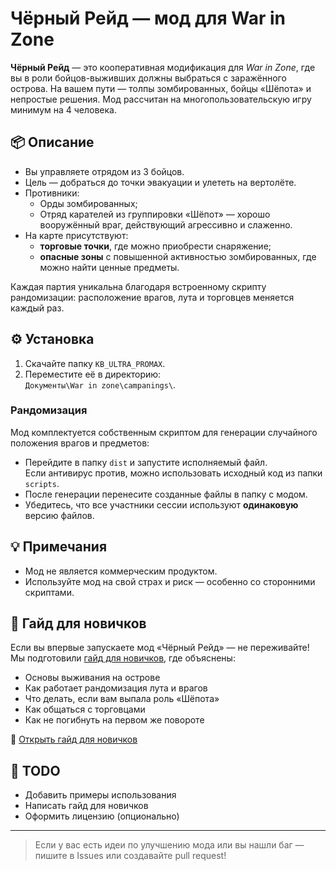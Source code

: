 # Чёрный Рейд — мод для War in Zone

**Чёрный Рейд** — это кооперативная модификация для *War in Zone*, где вы в роли бойцов-выживших должны выбраться с заражённого острова. На вашем пути — толпы зомбированных, бойцы «Шёпота» и непростые решения. Мод рассчитан на многопользовательскую игру минимум на 4 человека.

## 📦 Описание

- Вы управляете отрядом из 3 бойцов.
- Цель — добраться до точки эвакуации и улететь на вертолёте.
- Противники:
  - Орды зомбированных;
  - Отряд карателей из группировки «Шёпот» — хорошо вооружённый враг, действующий агрессивно и слаженно.
- На карте присутствуют:
  - **торговые точки**, где можно приобрести снаряжение;
  - **опасные зоны** с повышенной активностью зомбированных, где можно найти ценные предметы.

Каждая партия уникальна благодаря встроенному скрипту рандомизации: расположение врагов, лута и торговцев меняется каждый раз.


## ⚙️ Установка

1. Скачайте папку `KB_ULTRA_PROMAX`.
2. Переместите её в директорию:  
   `Документы\War in zone\campanings\`.

### Рандомизация

Мод комплектуется собственным скриптом для генерации случайного положения врагов и предметов:

- Перейдите в папку `dist` и запустите исполняемый файл.  
  Если антивирус против, можно использовать исходный код из папки `scripts`.
- После генерации перенесите созданные файлы в папку с модом.
- Убедитесь, что все участники сессии используют **одинаковую** версию файлов.

## 💡 Примечания

- Мод не является коммерческим продуктом.
- Используйте мод на свой страх и риск — особенно со сторонними скриптами.

## 🧭 Гайд для новичков

Если вы впервые запускаете мод «Чёрный Рейд» — не переживайте! Мы подготовили [гайд для новичков](NEWBIE_GUIDE.md), где объяснены:

- Основы выживания на острове
- Как работает рандомизация лута и врагов
- Что делать, если вам выпала роль «Шёпота»
- Как общаться с торговцами
- Как не погибнуть на первом же повороте

📄 [Открыть гайд для новичков](NEWBIE_GUIDE.md)


## 🚧 TODO

- Добавить примеры использования
- Написать гайд для новичков
- Оформить лицензию (опционально)

---

> Если у вас есть идеи по улучшению мода или вы нашли баг — пишите в Issues или создавайте pull request!
